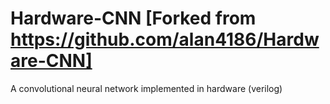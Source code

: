 # Hardware-CNN [Forked from https://github.com/alan4186/Hardware-CNN]
A convolutional neural network implemented in hardware (verilog)
